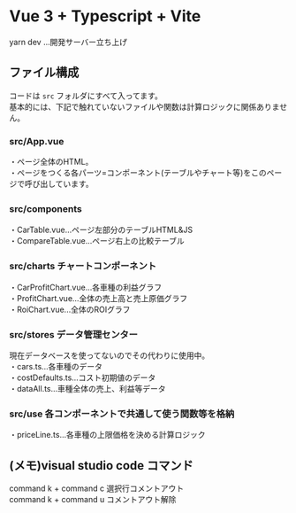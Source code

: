 # Vue 3 + Typescript + Vite  
yarn dev ...開発サーバー立ち上げ  

## ファイル構成  
コードは `src` フォルダにすべて入ってます。  
基本的には、下記で触れていないファイルや関数は計算ロジックに関係ありません。  

### src/App.vue  
・ページ全体のHTML。  
・ページをつくる各パーツ=コンポーネント(テーブルやチャート等)をこのページで呼び出しています。  

### src/components　　
・CarTable.vue...ページ左部分のテーブルHTML&JS  
・CompareTable.vue...ページ右上の比較テーブル  

### src/charts チャートコンポーネント  
・CarProfitChart.vue...各車種の利益グラフ  
・ProfitChart.vue...全体の売上高と売上原価グラフ  
・RoiChart.vue...全体のROIグラフ  

### src/stores データ管理センター  
現在データベースを使ってないのでその代わりに使用中。  
・cars.ts...各車種のデータ  
・costDefaults.ts...コスト初期値のデータ  
・dataAll.ts...車種全体の売上、利益等データ  

### src/use 各コンポーネントで共通して使う関数等を格納  
・priceLine.ts...各車種の上限価格を決める計算ロジック  

## (メモ)visual studio code コマンド  
command k + command c 選択行コメントアウト  
command k + command u コメントアウト解除  